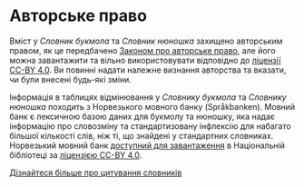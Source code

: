 # Авторське право
Вміст у _Словник букмола_ та _Словник нюношка_ захищено авторським правом, як це передбачено [Законом про авторське право](https://lovdata.no/dokument/NL/lov/2018-06-15-40), але його можна завантажити та вільно використовувати відповідно до [ліцензії CC-BY 4.0](https://creativecommons.org/licenses/by/4.0/deed.uk). Ви повинні надати належне визнання авторства та вказати, чи були внесені будь-які зміни.

Інформація в таблицях відмінювання у _Словнику букмола_ та _Словнику нюношка_ походить з Норвезького мовного банку (Språkbanken). Мовний банк є лексичною базою даних для букмолу та нюношку, яка надає інформацію про словозміну та стандартизовану інфлексію для набагато більшої кількості слів, ніж ті, що знайдені у стандартних словниках. Норвезький мовний банк [доступний для завантаження](https://www.nb.no/sprakbanken/ressurskatalog/?_search=ordbank) в Національній бібліотеці за [ліцензією CC-BY 4.0](https://creativecommons.org/licenses/by/4.0/deed.uk).

[Дізнайтеся більше про цитування словників](/ukr/help/cite)